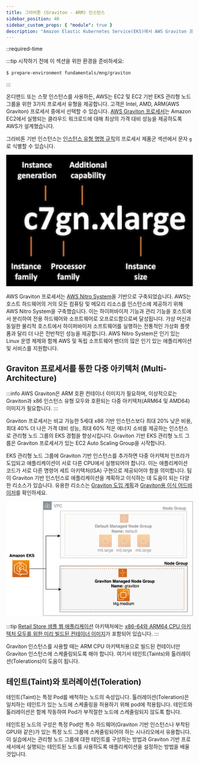 ```yaml
---
title: 그라비톤 (Graviton - ARM) 인스턴스
sidebar_position: 40
sidebar_custom_props: { "module": true }
description: "Amazon Elastic Kubernetes Service(EKS)에서 AWS Graviton 프로세서 활용하기"
---
```

::required-time

:::tip 시작하기 전에
이 섹션을 위한 환경을 준비하세요:

```bash
$ prepare-environment fundamentals/mng/graviton
```

:::

온디맨드 또는 스팟 인스턴스를 사용하든, AWS는 EC2 및 EC2 기반 EKS 관리형 노드 그룹을 위한 3가지 프로세서 유형을 제공합니다. 고객은 Intel, AMD, ARM(AWS Graviton) 프로세서 중에서 선택할 수 있습니다. [AWS Graviton 프로세서](https://aws.amazon.com/ec2/graviton/)는 Amazon EC2에서 실행되는 클라우드 워크로드에 대해 최상의 가격 대비 성능을 제공하도록 AWS가 설계했습니다.

그라비톤 기반 인스턴스는 [인스턴스 유형 명명 규칙](https://docs.aws.amazon.com/AWSEC2/latest/UserGuide/instance-types.html#instance-type-names)의 프로세서 제품군 섹션에서 문자 `g`로 식별할 수 있습니다.

![Instance type naming convention](assets/instance-type-name.webp)

AWS Graviton 프로세서는 [AWS Nitro System](https://aws.amazon.com/ec2/nitro/?p=pm&pd=graviton&z=3)을 기반으로 구축되었습니다. AWS는 호스트 하드웨어의 거의 모든 컴퓨팅 및 메모리 리소스를 인스턴스에 제공하기 위해 AWS Nitro System을 구축했습니다. 이는 하이퍼바이저 기능과 관리 기능을 호스트에서 분리하여 전용 하드웨어와 소프트웨어로 오프로드함으로써 달성됩니다. 가상 머신과 동일한 물리적 호스트에서 하이퍼바이저 소프트웨어를 실행하는 전통적인 가상화 플랫폼과 달리 더 나은 전반적인 성능을 제공합니다. AWS Nitro System은 인기 있는 Linux 운영 체제와 함께 AWS 및 독립 소프트웨어 벤더의 많은 인기 있는 애플리케이션 및 서비스를 지원합니다.

## Graviton 프로세서를 통한 다중 아키텍처 (Multi-Architecture)

:::info
AWS Graviton은 ARM 호환 컨테이너 이미지가 필요하며, 이상적으로는 Graviton과 x86 인스턴스 유형 모두와 호환되는 다중 아키텍처(ARM64 및 AMD64) 이미지가 필요합니다.
:::

Graviton 프로세서는 비교 가능한 5세대 x86 기반 인스턴스보다 최대 20% 낮은 비용, 최대 40% 더 나은 가격 대비 성능, 최대 60% 적은 에너지 소비를 제공하는 인스턴스로 관리형 노드 그룹의 EKS 경험을 향상시킵니다. Graviton 기반 EKS 관리형 노드 그룹은 Graviton 프로세서가 있는 EC2 Auto Scaling Group을 시작합니다.

EKS 관리형 노드 그룹에 Graviton 기반 인스턴스를 추가하면 다중 아키텍처 인프라가 도입되고 애플리케이션이 서로 다른 CPU에서 실행되어야 합니다. 이는 애플리케이션 코드가 서로 다른 명령어 세트 아키텍처(ISA) 구현으로 제공되어야 함을 의미합니다. 팀이 Graviton 기반 인스턴스로 애플리케이션을 계획하고 이식하는 데 도움이 되는 다양한 리소스가 있습니다. 유용한 리소스는 [Graviton 도입 계획](https://pages.awscloud.com/rs/112-TZM-766/images/Graviton%20Challenge%20Plan.pdf)과 [Graviton용 이식 어드바이저](https://github.com/aws/porting-advisor-for-graviton)를 확인하세요.

![EKS Managed Node Group with Graviton Processor](assets/eks-graviton.webp)

:::tip
[Retail Store 샘플 웹 애플리케이션](https://github.com/aws-containers/retail-store-sample-app/tree/main#application-architecture) 아키텍처에는 [x86-64와 ARM64 CPU 아키텍처 모두를 위한 미리 빌드된 컨테이너 이미지](https://gallery.ecr.aws/aws-containers/retail-store-sample-ui)가 포함되어 있습니다.
:::

Graviton 인스턴스를 사용할 때는 ARM CPU 아키텍처용으로 빌드된 컨테이너만 Graviton 인스턴스에 스케줄링되도록 해야 합니다. 여기서 테인트(Taints)와 톨러레이션(Tolerations)이 도움이 됩니다.

## 테인트(Taint)와 토러레이션(Toleration)

테인트(Taint)는 특정 Pod를 배척하는 노드의 속성입니다. 톨러레이션(Toleration)은 일치하는 테인트가 있는 노드에 스케줄링을 허용하기 위해 pod에 적용됩니다. 테인트와 톨러레이션은 함께 작동하여 Pod가 부적절한 노드에 스케줄링되지 않도록 합니다.

테인트된 노드의 구성은 특정  Pod만 특수 하드웨어(Graviton 기반 인스턴스나 부착된 GPU와 같은)가 있는 특정 노드 그룹에 스케줄링되어야 하는 시나리오에서 유용합니다. 이 실습에서는 관리형 노드 그룹에 대한 테인트를 구성하는 방법과 Graviton 기반 프로세서에서 실행되는 테인트된 노드를 사용하도록 애플리케이션을 설정하는 방법을 배울 것입니다.
